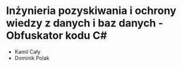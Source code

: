 # Inżynieria pozyskiwania i ochrony wiedzy z danych i baz danych - Obfuskator kodu C#
- Kamil Cały
- Dominik Polak
